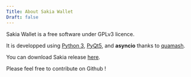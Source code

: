 ```yaml
---
Title: About Sakia Wallet
Draft: false
---
```


Sakia Wallet is a free software under GPLv3 licence. 

It is developped using [Python 3](https://www.python.org/), [PyQt5](https://www.riverbankcomputing.com/software/pyqt/intro), and **asyncio** thanks to [quamash](https://github.com/harvimt/quamash).

You can download Sakia release [here](https://github.com/duniter/sakia/releases).

Please feel free to contribute on Github !

